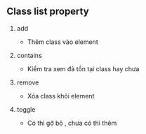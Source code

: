 ## Class list property

1. add

   - Thêm class vào element

2. contains

   - Kiểm tra xem đả tồn tại class hay chưa

3. remove

   - Xóa class khỏi element

4. toggle

   - Có thì gỡ bỏ , chưa có thì thêm
